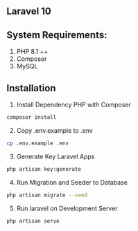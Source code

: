 ## Laravel 10

## System Requirements:

1.  PHP 8.1 ++
2.  Composer
3.  MySQL

## Installation

1.  Install Dependency PHP with Composer

```bash
composer install
```

2.  Copy .env.example to .env

```bash
cp .env.example .env
```

3.  Generate Key Laravel Apps

```bash
php artisan key:generate

```

4.  Run Migration and Seeder to Database

```bash
php artisan migrate --seed

```

5.  Run laravel on Development Server

```bash
php artisan serve

```
